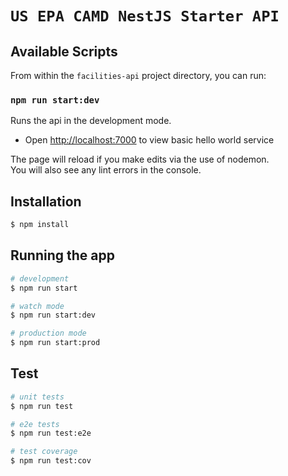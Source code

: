 # `US EPA CAMD NestJS Starter API`

## Available Scripts

From within the `facilities-api` project directory, you can run:

### `npm run start:dev`

Runs the api in the development mode.<br />
* Open [http://localhost:7000](http://localhost:7000) to view basic hello world service


The page will reload if you make edits via the use of nodemon.<br />
You will also see any lint errors in the console.

## Installation

```bash
$ npm install
```

## Running the app

```bash
# development
$ npm run start

# watch mode
$ npm run start:dev

# production mode
$ npm run start:prod
```

## Test

```bash
# unit tests
$ npm run test

# e2e tests
$ npm run test:e2e

# test coverage
$ npm run test:cov
```